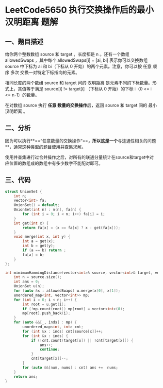 # LeetCode5650 执行交换操作后的最小汉明距离 题解

## 一、题目描述

给你两个整数数组 source 和 target ，长度都是 n 。还有一个数组 allowedSwaps ，其中每个 allowedSwaps[i] = [ai, bi] 表示你可以交换数组 source 中下标为 ai 和 bi（下标从 0 开始）的两个元素。注意，你可以按 任意 顺序 多次 交换一对特定下标指向的元素。

相同长度的两个数组 source 和 target 间的 汉明距离 是元素不同的下标数量。形式上，其值等于满足 source[i] != target[i] （下标从 0 开始）的下标 i（0 <= i <= n-1）的数量。

在对数组 source 执行 **任意 数量的交换操作**后，返回 source 和 target 间的 最小汉明距离 。



## 二、分析

因为可以执行**==”任意数量的交换操作“==**，所以这是一个**与连通性相关的问题**，通常这种类型的题目使用并查集求解。

使用并查集进行过合并操作之后，对所有的联通分量统计在source和target中对应位置的数组成的数组中有多少数字不能配对即可。



## 三、代码

```c++
struct UnionSet {
    int n;
    vector<int> fa;
    UnionSet() = default;
    UnionSet(int n) : n(n), fa(n) {
        for (int i = 0; i < n; i++) fa[i] = i;
    }
    int get(int x) {
        return fa[x] = (x == fa[x] ? x : get(fa[x]));
    }
    void merge(int x, int y) {
        int a = get(x);
        int b = get(y);
        if (a == b) return ;
        fa[a] = b;
    }
};

int minimumHammingDistance(vector<int>& source, vector<int>& target, vector<vector<int>>& allowedSwaps) {
    int n = source.size();
    int ans = 0;
    UnionSet u(n);
    for (auto &x : allowedSwaps) u.merge(x[0], x[1]);
    unordered_map<int, vector<int>> mp;
    for (int i = 0; i < n; i++) {
        int root = u.get(i);
        if (!mp.count(root)) mp[root] = vector<int>(0);
        mp[root].push_back(i);
    }
    for (auto &&[_, inds] : mp) {
        unordered_map<int, int> cnt;
        for (int &x : inds) cnt[source[x]]++;
        for (int &x : inds) {
            if (!cnt.count(target[x]) || !cnt[target[x]]) {
                ans++;
                continue;
            }
            cnt[target[x]]--;
        }
        for (auto &&[num, nums] : cnt) ans +=  nums;
    }
    return ans;
}
```

